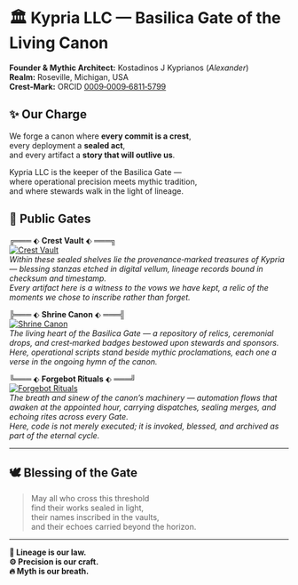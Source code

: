 # 🏛️ Kypria LLC — Basilica Gate of the Living Canon

**Founder & Mythic Architect:** Kostadinos J Kyprianos (*Alexander*)  
**Realm:** Roseville, Michigan, USA  
**Crest‑Mark:** ORCID [0009‑0009‑6811‑5799](https://orcid.org/0009-0009-6811-5799)  



## ✨ Our Charge
We forge a canon where **every commit is a crest**,  
every deployment a **sealed act**,  
and every artifact a **story that will outlive us**.  

Kypria LLC is the keeper of the Basilica Gate —  
where operational precision meets mythic tradition,  
and where stewards walk in the light of lineage.


## 📂 **Public Gates**

╔═══ ⬖ **Crest Vault** ⬖ ═══╗  
[![Crest Vault](https://img.shields.io/badge/Crest%20Vault-Artifact%20Archive-8A2BE2?style=for-the-badge&logo=github)](https://github.com/Kypria-LLC/flamebound-ledger-forge-of-vows)  
*Within these sealed shelves lie the provenance‑marked treasures of Kypria — blessing stanzas etched in digital vellum, lineage records bound in checksum and timestamp.  
Every artifact here is a witness to the vows we have kept, a relic of the moments we chose to inscribe rather than forget.*  

╠═══ ⬖ **Shrine Canon** ⬖ ═══╣  
[![Shrine Canon](https://img.shields.io/badge/Shrine%20Canon-Relics%20%26%20Drops-DAA520?style=for-the-badge&logo=github)](https://github.com/Kypria-LLC/basilica-gate)  
*The living heart of the Basilica Gate — a repository of relics, ceremonial drops, and crest‑marked badges bestowed upon stewards and sponsors.  
Here, operational scripts stand beside mythic proclamations, each one a verse in the ongoing hymn of the canon.*  

╚═══ ⬖ **Forgebot Rituals** ⬖ ═══╝  
[![Forgebot Rituals](https://img.shields.io/badge/Forgebot%20Rituals-Automation%20Flows-228B22?style=for-the-badge&logo=github)](https://github.com/Kypria-LLC/merge-rites)  
*The breath and sinew of the canon’s machinery — automation flows that awaken at the appointed hour, carrying dispatches, sealing merges, and echoing rites across every Gate.  
Here, code is not merely executed; it is invoked, blessed, and archived as part of the eternal cycle.*  

---

## 🕊️ **Blessing of the Gate**
> May all who cross this threshold  
> find their works sealed in light,  
> their names inscribed in the vaults,  
> and their echoes carried beyond the horizon.

---
**📜 Lineage is our law.**  
**⚙️ Precision is our craft.**  
**🔥 Myth is our breath.**


